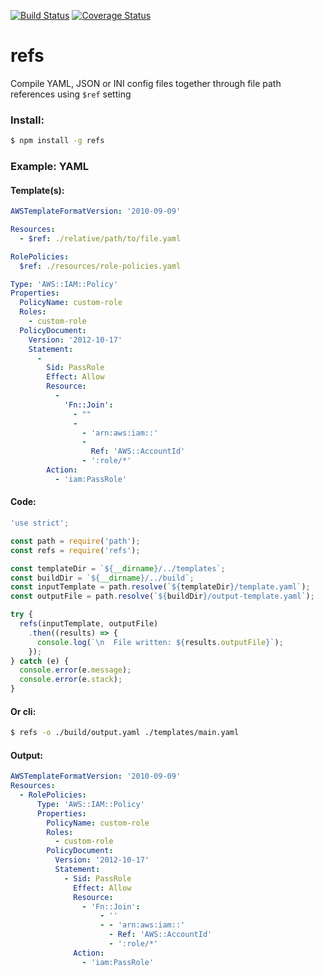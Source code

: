 [![Build Status](https://travis-ci.org/doublenot/refs.svg?branch=master)](https://travis-ci.org/doublenot/refs)
[![Coverage Status](https://coveralls.io/repos/github/doublenot/refs/badge.svg?branch=master)](https://coveralls.io/github/doublenot/refs?branch=master)

# refs

Compile YAML, JSON or INI config files together through file path references using `$ref` setting

### Install:

```bash
$ npm install -g refs
```

### Example: YAML

#### Template(s):
```yaml
AWSTemplateFormatVersion: '2010-09-09'

Resources:
  - $ref: ./relative/path/to/file.yaml
```
```yaml
RolePolicies:
  $ref: ./resources/role-policies.yaml
```
```yaml
Type: 'AWS::IAM::Policy'
Properties:
  PolicyName: custom-role
  Roles:
    - custom-role
  PolicyDocument:
    Version: '2012-10-17'
    Statement:
      -
        Sid: PassRole
        Effect: Allow
        Resource:
          -
            'Fn::Join':
              - ""
              -
                - 'arn:aws:iam::'
                -
                  Ref: 'AWS::AccountId'
                - ':role/*'
        Action:
          - 'iam:PassRole'
```

#### Code:
```javascript
'use strict';

const path = require('path');
const refs = require('refs');

const templateDir = `${__dirname}/../templates`;
const buildDir = `${__dirname}/../build`;
const inputTemplate = path.resolve(`${templateDir}/template.yaml`);
const outputFile = path.resolve(`${buildDir}/output-template.yaml`);

try {
  refs(inputTemplate, outputFile)
    .then((results) => {
      console.log(`\n  File written: ${results.outputFile}`);
    });
} catch (e) {
  console.error(e.message);
  console.error(e.stack);
}
```

#### Or cli:
```bash
$ refs -o ./build/output.yaml ./templates/main.yaml
```

#### Output:
```yaml
AWSTemplateFormatVersion: '2010-09-09'
Resources:
  - RolePolicies:
      Type: 'AWS::IAM::Policy'
      Properties:
        PolicyName: custom-role
        Roles:
          - custom-role
        PolicyDocument:
          Version: '2012-10-17'
          Statement:
            - Sid: PassRole
              Effect: Allow
              Resource:
                - 'Fn::Join':
                    - ''
                    - - 'arn:aws:iam::'
                      - Ref: 'AWS::AccountId'
                      - ':role/*'
              Action:
                - 'iam:PassRole'
```
